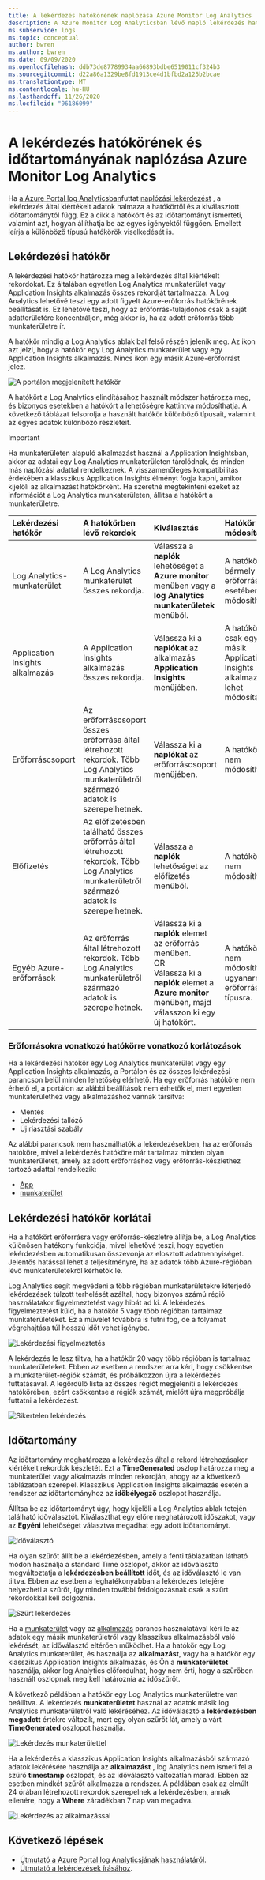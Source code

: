 ```yaml
---
title: A lekérdezés hatókörének naplózása Azure Monitor Log Analytics
description: A Azure Monitor Log Analyticsban lévő napló lekérdezés hatókörét és időtartományát ismerteti.
ms.subservice: logs
ms.topic: conceptual
author: bwren
ms.author: bwren
ms.date: 09/09/2020
ms.openlocfilehash: ddb73de87789934aa66893bdbe6519011cf324b3
ms.sourcegitcommit: d22a86a1329be8fd1913ce4d1bfbd2a125b2bcae
ms.translationtype: MT
ms.contentlocale: hu-HU
ms.lasthandoff: 11/26/2020
ms.locfileid: "96186099"
---
```

# <a name="log-query-scope-and-time-range-in-azure-monitor-log-analytics"></a>A lekérdezés hatókörének és időtartományának naplózása Azure Monitor Log Analytics
Ha [a Azure Portal log Analyticsban](./log-analytics-tutorial.md)futtat [naplózási lekérdezést](log-query-overview.md) , a lekérdezés által kiértékelt adatok halmaza a hatókörtől és a kiválasztott időtartománytól függ. Ez a cikk a hatókört és az időtartományt ismerteti, valamint azt, hogyan állíthatja be az egyes igényektől függően. Emellett leírja a különböző típusú hatókörök viselkedését is.


## <a name="query-scope"></a>Lekérdezési hatókör
A lekérdezési hatókör határozza meg a lekérdezés által kiértékelt rekordokat. Ez általában egyetlen Log Analytics munkaterület vagy Application Insights alkalmazás összes rekordját tartalmazza. A Log Analytics lehetővé teszi egy adott figyelt Azure-erőforrás hatókörének beállítását is. Ez lehetővé teszi, hogy az erőforrás-tulajdonos csak a saját adatterületére koncentráljon, még akkor is, ha az adott erőforrás több munkaterületre ír.

A hatókör mindig a Log Analytics ablak bal felső részén jelenik meg. Az ikon azt jelzi, hogy a hatókör egy Log Analytics munkaterület vagy egy Application Insights alkalmazás. Nincs ikon egy másik Azure-erőforrást jelez.

![A portálon megjelenített hatókör](media/scope/scope.png)

A hatókört a Log Analytics elindításához használt módszer határozza meg, és bizonyos esetekben a hatókört a lehetőségre kattintva módosíthatja. A következő táblázat felsorolja a használt hatókör különböző típusait, valamint az egyes adatok különböző részleteit.

> [!IMPORTANT]
> Ha munkaterületen alapuló alkalmazást használ a Application Insightsban, akkor az adatai egy Log Analytics munkaterületen tárolódnak, és minden más naplózási adattal rendelkeznek. A visszamenőleges kompatibilitás érdekében a klasszikus Application Insights élményt fogja kapni, amikor kijelöli az alkalmazást hatókörként. Ha szeretné megtekinteni ezeket az információt a Log Analytics munkaterületen, állítsa a hatókört a munkaterületre.

| Lekérdezési hatókör | A hatókörben lévő rekordok | Kiválasztás | Hatókör módosítása |
|:---|:---|:---|:---|
| Log Analytics-munkaterület | A Log Analytics munkaterület összes rekordja. | Válassza a **naplók** lehetőséget a **Azure monitor** menüben vagy a **log Analytics munkaterületek** menüből.  | A hatókört bármely más erőforrástípus esetében módosíthatja. |
| Application Insights alkalmazás | A Application Insights alkalmazás összes rekordja. | Válassza ki a **naplókat** az alkalmazás **Application Insights** menüjében. | A hatókört csak egy másik Application Insights alkalmazásra lehet módosítani. |
| Erőforráscsoport | Az erőforráscsoport összes erőforrása által létrehozott rekordok. Több Log Analytics munkaterületről származó adatok is szerepelhetnek. | Válassza ki a **naplókat** az erőforráscsoport menüjében. | A hatókör nem módosítható.|
| Előfizetés | Az előfizetésben található összes erőforrás által létrehozott rekordok. Több Log Analytics munkaterületről származó adatok is szerepelhetnek. | Válassza a **naplók** lehetőséget az előfizetés menüből.   | A hatókör nem módosítható. |
| Egyéb Azure-erőforrások | Az erőforrás által létrehozott rekordok. Több Log Analytics munkaterületről származó adatok is szerepelhetnek.  | Válassza ki a **naplók** elemet az erőforrás menüben.<br>OR<br>Válassza ki a **naplók** elemet a **Azure monitor** menüben, majd válasszon ki egy új hatókört. | A hatókör nem módosítható ugyanarra az erőforrás-típusra. |

### <a name="limitations-when-scoped-to-a-resource"></a>Erőforrásokra vonatkozó hatókörre vonatkozó korlátozások

Ha a lekérdezési hatókör egy Log Analytics munkaterület vagy egy Application Insights alkalmazás, a Portálon és az összes lekérdezési parancson belül minden lehetőség elérhető. Ha egy erőforrás hatóköre nem érhető el, a portálon az alábbi beállítások nem érhetők el, mert egyetlen munkaterülethez vagy alkalmazáshoz vannak társítva:

- Mentés
- Lekérdezési tallózó
- Új riasztási szabály

Az alábbi parancsok nem használhatók a lekérdezésekben, ha az erőforrás hatóköre, mivel a lekérdezés hatóköre már tartalmaz minden olyan munkaterületet, amely az adott erőforráshoz vagy erőforrás-készlethez tartozó adattal rendelkezik:

- [App](app-expression.md)
- [munkaterület](workspace-expression.md)
 

## <a name="query-scope-limits"></a>Lekérdezési hatókör korlátai
Ha a hatókört erőforrásra vagy erőforrás-készletre állítja be, a Log Analytics különösen hatékony funkciója, mivel lehetővé teszi, hogy egyetlen lekérdezésben automatikusan összevonja az elosztott adatmennyiséget. Jelentős hatással lehet a teljesítményre, ha az adatok több Azure-régióban lévő munkaterületekről kérhetők le.

Log Analytics segít megvédeni a több régióban munkaterületekre kiterjedő lekérdezések túlzott terhelését azáltal, hogy bizonyos számú régió használatakor figyelmeztetést vagy hibát ad ki. A lekérdezés figyelmeztetést küld, ha a hatókör 5 vagy több régióban tartalmaz munkaterületeket. Ez a művelet továbbra is futni fog, de a folyamat végrehajtása túl hosszú időt vehet igénybe.

![Lekérdezési figyelmeztetés](media/scope/query-warning.png)

A lekérdezés le lesz tiltva, ha a hatókör 20 vagy több régióban is tartalmaz munkaterületeket. Ebben az esetben a rendszer arra kéri, hogy csökkentse a munkaterület-régiók számát, és próbálkozzon újra a lekérdezés futtatásával. A legördülő lista az összes régiót megjeleníti a lekérdezés hatókörében, ezért csökkentse a régiók számát, mielőtt újra megpróbálja futtatni a lekérdezést.

![Sikertelen lekérdezés](media/scope/query-failed.png)


## <a name="time-range"></a>Időtartomány
Az időtartomány meghatározza a lekérdezés által a rekord létrehozásakor kiértékelt rekordok készletét. Ezt a **TimeGenerated** oszlop határozza meg a munkaterület vagy alkalmazás minden rekordján, ahogy az a következő táblázatban szerepel. Klasszikus Application Insights alkalmazás esetén a rendszer az időtartományhoz az **időbélyegző** oszlopot használja.


Állítsa be az időtartományt úgy, hogy kijelöli a Log Analytics ablak tetején található időválasztót.  Kiválaszthat egy előre meghatározott időszakot, vagy az **Egyéni** lehetőséget választva megadhat egy adott időtartományt.

![Időválasztó](media/scope/time-picker.png)

Ha olyan szűrőt állít be a lekérdezésben, amely a fenti táblázatban látható módon használja a standard Time oszlopot, akkor az időválasztó megváltoztatja a **lekérdezésben beállított** időt, és az időválasztó le van tiltva. Ebben az esetben a leghatékonyabban a lekérdezés tetejére helyezheti a szűrőt, így minden további feldolgozásnak csak a szűrt rekordokkal kell dolgoznia.

![Szűrt lekérdezés](media/scope/query-filtered.png)

Ha a [munkaterület](workspace-expression.md) vagy az [alkalmazás](app-expression.md) parancs használatával kéri le az adatok egy másik munkaterületről vagy klasszikus alkalmazásból való lekérését, az időválasztó eltérően működhet. Ha a hatókör egy Log Analytics munkaterület, és használja az **alkalmazást**, vagy ha a hatókör egy klasszikus Application Insights alkalmazás, és Ön a **munkaterületet** használja, akkor log Analytics előfordulhat, hogy nem érti, hogy a szűrőben használt oszlopnak meg kell határoznia az időszűrőt.

A következő példában a hatókör egy Log Analytics munkaterületre van beállítva.  A lekérdezés **munkaterületet** használ az adatok másik log Analytics munkaterületről való lekéréséhez. Az időválasztó a **lekérdezésben megadott** értékre változik, mert egy olyan szűrőt lát, amely a várt **TimeGenerated** oszlopot használja.

![Lekérdezés munkaterülettel](media/scope/query-workspace.png)

Ha a lekérdezés a klasszikus Application Insights alkalmazásból származó adatok lekérésére használja az **alkalmazást** , log Analytics nem ismeri fel a szűrő **timestamp** oszlopát, és az időválasztó változatlan marad. Ebben az esetben mindkét szűrőt alkalmazza a rendszer. A példában csak az elmúlt 24 órában létrehozott rekordok szerepelnek a lekérdezésben, annak ellenére, hogy a **Where** záradékban 7 nap van megadva.

![Lekérdezés az alkalmazással](media/scope/query-app.png)

## <a name="next-steps"></a>Következő lépések

- [Útmutató a Azure Portal log Analyticsjának használatáról](./log-analytics-tutorial.md).
- [Útmutató a lekérdezések írásához](get-started-queries.md).